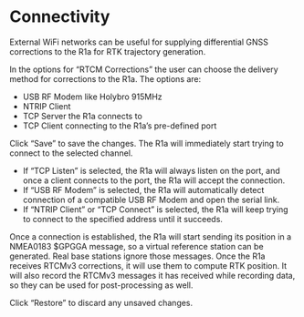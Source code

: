 # Connectivity

External WiFi networks can be useful for supplying differential GNSS corrections to the R1a for RTK trajectory generation.

In the options for “RTCM Corrections” the user can choose the delivery method for corrections to the R1a. The options are:
* USB RF Modem like Holybro 915MHz
* NTRIP Client
* TCP Server the R1a connects to
* TCP Client connecting to the R1a’s pre-defined port

Click “Save” to save the changes. The R1a will immediately start trying to connect to the selected channel.
* If “TCP Listen” is selected, the R1a will always listen on the port, and once a client connects to the port, the R1a will accept the connection.
* If “USB RF Modem” is selected, the R1a will automatically detect connection of a compatible USB RF Modem and open the serial link.
* If “NTRIP Client” or “TCP Connect” is selected, the R1a will keep trying to connect to the specified address until it succeeds.

Once a connection is established, the R1a will start sending its position in a NMEA0183 $GPGGA message, so a virtual reference station can be generated. Real base stations ignore those messages. Once the R1a receives RTCMv3 corrections, it will use them to compute RTK position. It will also record the RTCMv3 messages it has received while recording data, so they can be used for post-processing as well.

Click “Restore” to discard any unsaved changes.